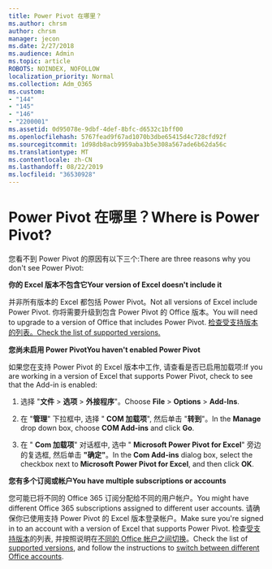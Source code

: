 ```yaml
---
title: Power Pivot 在哪里？
ms.author: chrsm
author: chrsm
manager: jecon
ms.date: 2/27/2018
ms.audience: Admin
ms.topic: article
ROBOTS: NOINDEX, NOFOLLOW
localization_priority: Normal
ms.collection: Adm_O365
ms.custom:
- "144"
- "145"
- "146"
- "2200001"
ms.assetid: 0d95078e-9dbf-4def-8bfc-d6532c1bff00
ms.openlocfilehash: 5767fead9f67ad1070b3dbe65415d4c728cfd92f
ms.sourcegitcommit: 1d98db8acb9959aba3b5e308a567ade6b62da56c
ms.translationtype: MT
ms.contentlocale: zh-CN
ms.lasthandoff: 08/22/2019
ms.locfileid: "36530928"
---
```

# <a name="where-is-power-pivot"></a><span data-ttu-id="323e3-102">Power Pivot 在哪里？</span><span class="sxs-lookup"><span data-stu-id="323e3-102">Where is Power Pivot?</span></span>

<span data-ttu-id="323e3-103">您看不到 Power Pivot 的原因有以下三个:</span><span class="sxs-lookup"><span data-stu-id="323e3-103">There are three reasons why you don't see Power Pivot:</span></span>
  
<span data-ttu-id="323e3-104">**你的 Excel 版本不包含它**</span><span class="sxs-lookup"><span data-stu-id="323e3-104">**Your version of Excel doesn't include it**</span></span>
  
<span data-ttu-id="323e3-105">并非所有版本的 Excel 都包括 Power Pivot。</span><span class="sxs-lookup"><span data-stu-id="323e3-105">Not all versions of Excel include Power Pivot.</span></span> <span data-ttu-id="323e3-106">你将需要升级到包含 Power Pivot 的 Office 版本。</span><span class="sxs-lookup"><span data-stu-id="323e3-106">You will need to upgrade to a version of Office that includes Power Pivot.</span></span> [<span data-ttu-id="323e3-107">检查受支持版本的列表。</span><span class="sxs-lookup"><span data-stu-id="323e3-107">Check the list of supported versions.</span></span>](https://support.office.com/article/aa64e217-4b6e-410b-8337-20b87e1c2a4b.aspx)
  
<span data-ttu-id="323e3-108">**您尚未启用 Power Pivot**</span><span class="sxs-lookup"><span data-stu-id="323e3-108">**You haven't enabled Power Pivot**</span></span>
  
<span data-ttu-id="323e3-109">如果您在支持 Power Pivot 的 Excel 版本中工作, 请查看是否已启用加载项:</span><span class="sxs-lookup"><span data-stu-id="323e3-109">If you are working in a version of Excel that supports Power Pivot, check to see that the Add-in is enabled:</span></span>
  
1. <span data-ttu-id="323e3-110">选择 "**文件** \> **选项** \> **外接程序**"。</span><span class="sxs-lookup"><span data-stu-id="323e3-110">Choose **File** \> **Options** \> **Add-Ins**.</span></span>

2. <span data-ttu-id="323e3-111">在 "**管理**" 下拉框中, 选择 " **COM 加载项**", 然后单击 "**转到**"。</span><span class="sxs-lookup"><span data-stu-id="323e3-111">In the **Manage** drop down box, choose **COM Add-ins** and click **Go**.</span></span>

3. <span data-ttu-id="323e3-112">在 " **Com 加载项**" 对话框中, 选中 " **Microsoft Power Pivot for Excel**" 旁边的复选框, 然后单击 **"确定"**。</span><span class="sxs-lookup"><span data-stu-id="323e3-112">In the **Com Add-ins** dialog box, select the checkbox next to **Microsoft Power Pivot for Excel**, and then click **OK**.</span></span>

<span data-ttu-id="323e3-113">**您有多个订阅或帐户**</span><span class="sxs-lookup"><span data-stu-id="323e3-113">**You have multiple subscriptions or accounts**</span></span>
  
<span data-ttu-id="323e3-114">您可能已将不同的 Office 365 订阅分配给不同的用户帐户。</span><span class="sxs-lookup"><span data-stu-id="323e3-114">You might have different Office 365 subscriptions assigned to different user accounts.</span></span> <span data-ttu-id="323e3-115">请确保你已使用支持 Power Pivot 的 Excel 版本登录帐户。</span><span class="sxs-lookup"><span data-stu-id="323e3-115">Make sure you're signed in to an account with a version of Excel that supports Power Pivot.</span></span> <span data-ttu-id="323e3-116">检查[受支持版本](https://support.office.com/article/aa64e217-4b6e-410b-8337-20b87e1c2a4b.aspx)的列表, 并按照说明在[不同的 Office 帐户之间切换](https://support.office.com/article/b9582171-fd1f-4284-9846-bdd72bb28426.aspx#BKMK_WebSwitchAccounts)。</span><span class="sxs-lookup"><span data-stu-id="323e3-116">Check the list of [supported versions](https://support.office.com/article/aa64e217-4b6e-410b-8337-20b87e1c2a4b.aspx), and follow the instructions to [switch between different Office accounts](https://support.office.com/article/b9582171-fd1f-4284-9846-bdd72bb28426.aspx#BKMK_WebSwitchAccounts).</span></span>
